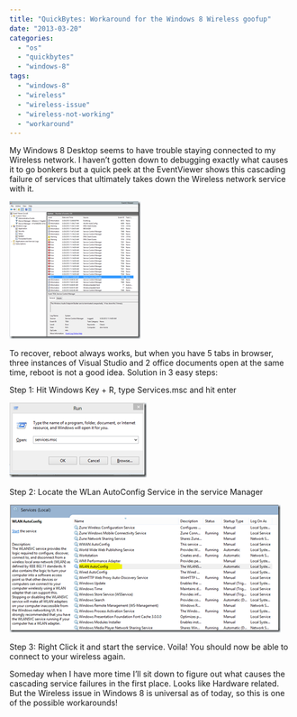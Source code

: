 ```yaml
---
title: "QuickBytes: Workaround for the Windows 8 Wireless goofup"
date: "2013-03-20"
categories: 
  - "os"
  - "quickbytes"
  - "windows-8"
tags: 
  - "windows-8"
  - "wireless"
  - "wireless-issue"
  - "wireless-not-working"
  - "workaround"
---
```


My Windows 8 Desktop seems to have trouble staying connected to my Wireless network. I haven’t gotten down to debugging exactly what causes it to go bonkers but a quick peek at the EventViewer shows this cascading failure of services that ultimately takes down the Wireless network service with it.

[![image](images/image_thumb2.png "image")](/images/blog/2013/03/images/blog/image2.png)

To recover, reboot always works, but when you have 5 tabs in browser, three instances of Visual Studio and 2 office documents open at the same time, reboot is not a good idea. Solution in 3 easy steps:

Step 1: Hit Windows Key + R, type Services.msc and hit enter

[![image](images/image_thumb3.png "image")](/images/blog/2013/03/images/blog/image3.png)

Step 2: Locate the WLan AutoConfig Service in the service Manager

[![image](images/image_thumb5.png "image")](/images/blog/2013/03/images/blog/image5.png)

Step 3: Right Click it and start the service. Voila! You should now be able to connect to your wireless again.

Someday when I have more time I’ll sit down to figure out what causes the cascading service failures in the first place. Looks like Hardware related. But the Wireless issue in Windows 8 is universal as of today, so this is one of the possible workarounds!
